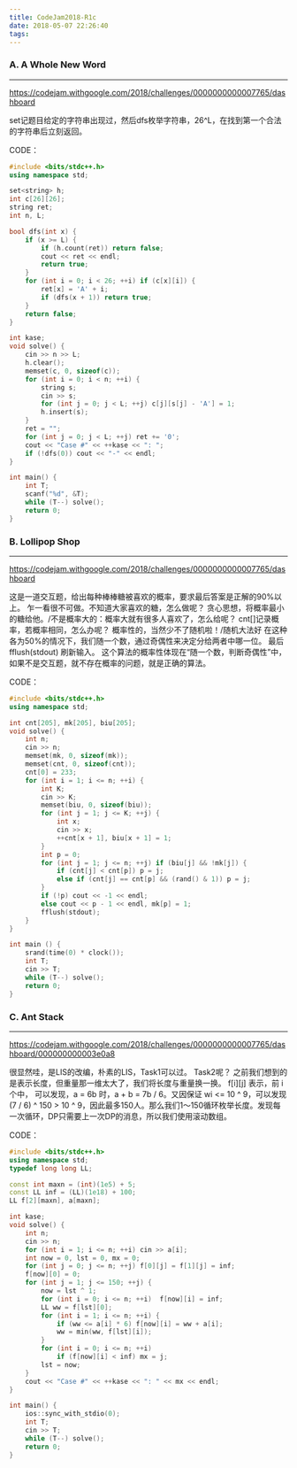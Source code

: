 ```yaml
---
title: CodeJam2018-R1c
date: 2018-05-07 22:26:40
tags:
---
```


### A. A Whole New Word
-----------------------

https://codejam.withgoogle.com/2018/challenges/0000000000007765/dashboard

set记题目给定的字符串出现过，然后dfs枚举字符串，26^L，在找到第一个合法的字符串后立刻返回。

CODE：
``` c++
#include <bits/stdc++.h>
using namespace std;

set<string> h;
int c[26][26];
string ret;
int n, L;

bool dfs(int x) {
    if (x >= L) {
        if (h.count(ret)) return false;
        cout << ret << endl;
        return true;
    }
    for (int i = 0; i < 26; ++i) if (c[x][i]) {
        ret[x] = 'A' + i;
        if (dfs(x + 1)) return true;
    }
    return false;
}

int kase;
void solve() {
    cin >> n >> L;
    h.clear();
    memset(c, 0, sizeof(c));
    for (int i = 0; i < n; ++i) {
        string s;
        cin >> s;
        for (int j = 0; j < L; ++j) c[j][s[j] - 'A'] = 1;
        h.insert(s);
    }
    ret = "";
    for (int j = 0; j < L; ++j) ret += '0';
    cout << "Case #" << ++kase << ": ";
    if (!dfs(0)) cout << "-" << endl;
}

int main() {
    int T;
    scanf("%d", &T);
    while (T--) solve();
    return 0;
}
```



### B. Lollipop Shop
--------------------

https://codejam.withgoogle.com/2018/challenges/0000000000007765/dashboard

这是一道交互题，给出每种棒棒糖被喜欢的概率，要求最后答案是正解的90%以上。
乍一看很不可做。不知道大家喜欢的糖，怎么做呢？
贪心思想，将概率最小的糖给他。/不是概率大的：概率大就有很多人喜欢了，怎么给呢？
cnt[]记录概率，若概率相同，怎么办呢？
概率性的，当然少不了随机啦！/随机大法好
在这种各为50%的情况下，我们随一个数，通过奇偶性来决定分给两者中哪一位。
最后 fflush(stdout) 刷新输入。
这个算法的概率性体现在“随一个数，判断奇偶性”中，如果不是交互题，就不存在概率的问题，就是正确的算法。

CODE：
``` c++
#include <bits/stdc++.h>
using namespace std;

int cnt[205], mk[205], biu[205];
void solve() {
    int n;
    cin >> n;
    memset(mk, 0, sizeof(mk));
    memset(cnt, 0, sizeof(cnt));
    cnt[0] = 233;
    for (int i = 1; i <= n; ++i) {
        int K;
        cin >> K;
        memset(biu, 0, sizeof(biu));
        for (int j = 1; j <= K; ++j) {
            int x;
            cin >> x;
            ++cnt[x + 1], biu[x + 1] = 1;
        }
        int p = 0;
        for (int j = 1; j <= n; ++j) if (biu[j] && !mk[j]) {
            if (cnt[j] < cnt[p]) p = j;
            else if (cnt[j] == cnt[p] && (rand() & 1)) p = j;
        }
        if (!p) cout << -1 << endl;
        else cout << p - 1 << endl, mk[p] = 1;
        fflush(stdout);
    }
}

int main () {
    srand(time(0) * clock());
    int T;
    cin >> T;
    while (T--) solve();
    return 0;
}
```



### C. Ant Stack
----------------

https://codejam.withgoogle.com/2018/challenges/0000000000007765/dashboard/000000000003e0a8

很显然哇，是LIS的改编，朴素的LIS，Task1可以过。
Task2呢？
之前我们想到的是表示长度，但重量那一维太大了，我们将长度与重量换一换。
f[i][j] 表示，前 i 个中，
可以发现，a = 6b 时，a + b = 7b / 6。又因保证 wi <= 10 ^ 9，可以发现 (7 / 6) ^ 150 > 10 ^ 9，因此最多150人。那么我们1～150循环枚举长度。发现每一次循环，DP只需要上一次DP的消息，所以我们使用滚动数组。

CODE：
``` c++
#include <bits/stdc++.h>
using namespace std;
typedef long long LL;

const int maxn = (int)(1e5) + 5;
const LL inf = (LL)(1e18) + 100;
LL f[2][maxn], a[maxn];

int kase;
void solve() {
    int n;
    cin >> n;
    for (int i = 1; i <= n; ++i) cin >> a[i];
    int now = 0, lst = 0, mx = 0;
    for (int j = 0; j <= n; ++j) f[0][j] = f[1][j] = inf;
    f[now][0] = 0;
    for (int j = 1; j <= 150; ++j) {
        now = lst ^ 1;
        for (int i = 0; i <= n; ++i)  f[now][i] = inf;
        LL ww = f[lst][0];
        for (int i = 1; i <= n; ++i) {
            if (ww <= a[i] * 6) f[now][i] = ww + a[i];
            ww = min(ww, f[lst][i]);
        }
        for (int i = 0; i <= n; ++i)
            if (f[now][i] < inf) mx = j;
        lst = now;
    }
    cout << "Case #" << ++kase << ": " << mx << endl;
}

int main() {
    ios::sync_with_stdio(0);
    int T;
    cin >> T;
    while (T--) solve();
    return 0;
}
```